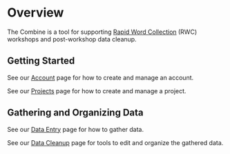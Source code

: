 # Overview

The Combine is a tool for supporting
[Rapid Word Collection](https://www.sil.org/dictionaries-lexicography/rapid-word-collection-methodology) (RWC) workshops
and post-workshop data cleanup.

## Getting Started

See our [Account](account.md) page for how to create and manage an account.

See our [Projects](project.md) page for how to create and manage a project.

## Gathering and Organizing Data

See our [Data Entry](dataEntry.md) page for how to gather data.

See our [Data Cleanup](goals.md) page for tools to edit and organize the gathered data.
